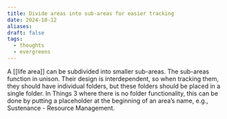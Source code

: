 ```yaml
---
title: Divide areas into sub-areas for easier tracking
date: 2024-10-12
aliases: 
draft: false
tags:
  - thoughts
  - evergreens
---
```

A [[life area]] can be subdivided into smaller sub-areas. The sub-areas function in unison. Their design is interdependent, so when tracking them, they should have individual folders, but these folders should be placed in a single folder. In Things 3 where there is no folder functionality, this can be done by putting a placeholder at the beginning of an area’s name, e.g., Sustenance - Resource Management.